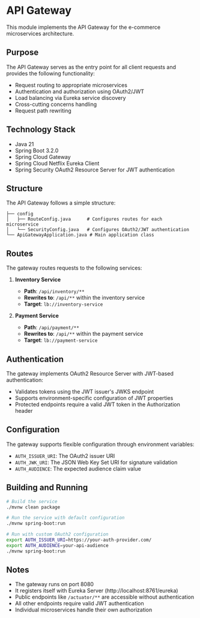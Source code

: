 # API Gateway

This module implements the API Gateway for the e-commerce microservices architecture.

## Purpose

The API Gateway serves as the entry point for all client requests and provides the following functionality:
- Request routing to appropriate microservices
- Authentication and authorization using OAuth2/JWT
- Load balancing via Eureka service discovery
- Cross-cutting concerns handling
- Request path rewriting

## Technology Stack

- Java 21
- Spring Boot 3.2.0
- Spring Cloud Gateway
- Spring Cloud Netflix Eureka Client
- Spring Security OAuth2 Resource Server for JWT authentication

## Structure

The API Gateway follows a simple structure:

```
├── config
│   ├── RouteConfig.java      # Configures routes for each microservice
│   └── SecurityConfig.java   # Configures OAuth2/JWT authentication
└── ApiGatewayApplication.java # Main application class
```

## Routes

The gateway routes requests to the following services:

1. **Inventory Service**
   - **Path**: `/api/inventory/**`
   - **Rewrites to**: `/api/**` within the inventory service
   - **Target**: `lb://inventory-service`

2. **Payment Service**
   - **Path**: `/api/payment/**`
   - **Rewrites to**: `/api/**` within the payment service
   - **Target**: `lb://payment-service`

## Authentication

The gateway implements OAuth2 Resource Server with JWT-based authentication:
- Validates tokens using the JWT issuer's JWKS endpoint
- Supports environment-specific configuration of JWT properties
- Protected endpoints require a valid JWT token in the Authorization header

## Configuration

The gateway supports flexible configuration through environment variables:
- `AUTH_ISSUER_URI`: The OAuth2 issuer URI
- `AUTH_JWK_URI`: The JSON Web Key Set URI for signature validation
- `AUTH_AUDIENCE`: The expected audience claim value

## Building and Running

```bash
# Build the service
./mvnw clean package

# Run the service with default configuration
./mvnw spring-boot:run

# Run with custom OAuth2 configuration
export AUTH_ISSUER_URI=https://your-auth-provider.com/
export AUTH_AUDIENCE=your-api-audience
./mvnw spring-boot:run
```

## Notes

- The gateway runs on port 8080
- It registers itself with Eureka Server (http://localhost:8761/eureka)
- Public endpoints like `/actuator/**` are accessible without authentication
- All other endpoints require valid JWT authentication
- Individual microservices handle their own authorization 